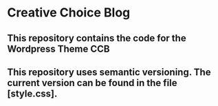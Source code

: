 # Creative Choice Blog
## This repository contains the code for the Wordpress Theme CCB

## This repository uses semantic versioning. The current version can be found in the file [style.css].